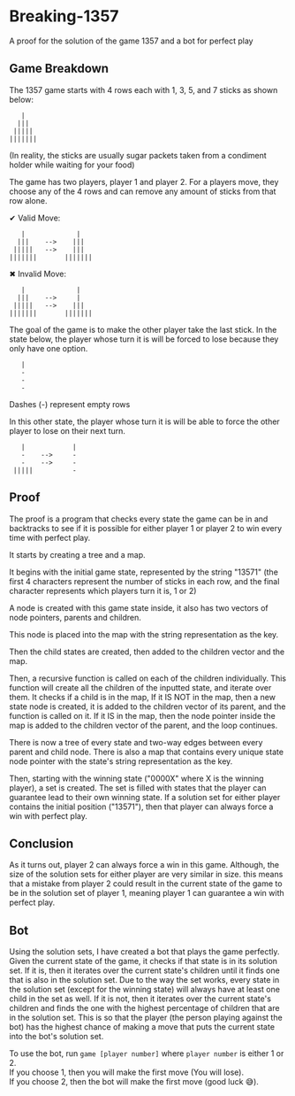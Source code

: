 # Breaking-1357
A proof for the solution of the game 1357 and a bot for perfect play

## Game Breakdown
The 1357 game starts with 4 rows each with 1, 3, 5, and 7 sticks as shown below:
```
   |
  |||
 |||||
|||||||
```
(In reality, the sticks are usually sugar packets taken from a condiment holder while waiting for your food)

The game has two players, player 1 and player 2.
For a players move, they choose any of the 4 rows and can remove any amount of sticks from that row alone.

✔ Valid Move:
```
   |             |
  |||    -->    |||
 |||||   -->    |||
|||||||       |||||||
```
✖ Invalid Move:
```
   |             |
  |||    -->     |
 |||||   -->    |||
|||||||       ||||||| 
```

The goal of the game is to make the other player take the last stick.
In the state below, the player whose turn it is will be forced to lose because they only have one option.
```
   |    
   -   
   -  
   -
```
Dashes (-) represent empty rows

In this other state, the player whose turn it is will be able to force the other player to lose on their next turn.
```
   |            |
   -    -->     -
   -    -->     -
 |||||          - 
```

## Proof

The proof is a program that checks every state the game can be in and
backtracks to see if it is possible for either player 1 or player 2 to win
every time with perfect play.

It starts by creating a tree and a map.

It begins with the initial game state, represented by the string "13571" (the
first 4 characters represent the number of sticks in each row, and the final
character represents which players turn it is, 1 or 2)

A node is created with this game state inside, it also has two vectors of node pointers, parents and children.

This node is placed into the map with the string representation as the key.

Then the child states are created, then added to the children vector and the map.

Then, a recursive function is called on each of the children individually.
This function will create all the children of the inputted state, and iterate over them.
It checks if a child is in the map,
    If it IS NOT in the map, then a new state node is created, it is added to the children vector of its parent, and the function is called on it.
    If it IS in the map, then the node pointer inside the map is added to the children vector of the parent, and the loop continues.

There is now a tree of every state and two-way edges between every parent and child node.
There is also a map that contains every unique state node pointer with the state's string representation as the key.

Then, starting with the winning state ("0000X" where X is the winning player), a set is created.
The set is filled with states that the player can guarantee lead to their own winning state.
If a solution set for either player contains the initial position ("13571"), then that player can always force a win with perfect play.

## Conclusion

As it turns out, player 2 can always force a win in this game.
Although, the size of the solution sets for either player are very similar in size.
this means that a mistake from player 2 could result in the current state of
the game to be in the solution set of player 1, meaning player 1 can guarantee
a win with perfect play.

## Bot

Using the solution sets, I have created a bot that plays the game perfectly.
Given the current state of the game, it checks if that state is in its solution set.
    If it is, then it iterates over the current state's children until it finds
    one that is also in the solution set. Due to the way the set works, every state
    in the solution set (except for the winning state) will always have at least
    one child in the set as well.
    If it is not, then it iterates over the current state's children and finds
    the one with the highest percentage of children that are in the solution set.
    This is so that the player (the person playing against the bot) has the highest
    chance of making a move that puts the current state into the bot's solution
    set. 


To use the bot, run `game [player number]` where `player number` is either 1 or 2. \
    If you choose 1, then you will make the first move (You will lose). \
    If you choose 2, then the bot will make the first move (good luck 😅).
